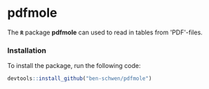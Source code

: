# pdfmole

The **`R`** package **pdfmole** can used to read in tables from 'PDF'-files.

### Installation

To install the package, run the following code:

``` r
devtools::install_github("ben-schwen/pdfmole")
``` 

